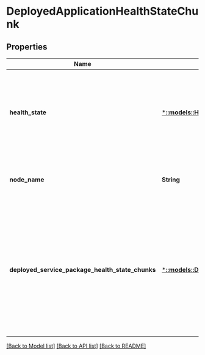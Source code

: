 # DeployedApplicationHealthStateChunk

## Properties
Name | Type | Description | Notes
------------ | ------------- | ------------- | -------------
**health_state** | [***::models::HealthState**](HealthState.md) | The health state of a Service Fabric entity such as Cluster, Node, Application, Service, Partition, Replica etc. | [optional] [default to null]
**node_name** | **String** | The name of node where the application is deployed. | [optional] [default to null]
**deployed_service_package_health_state_chunks** | [***::models::DeployedServicePackageHealthStateChunkList**](DeployedServicePackageHealthStateChunkList.md) | The list of deployed service package health state chunks belonging to the deployed application that respect the filters in the cluster health chunk query description. | [optional] [default to null]

[[Back to Model list]](../README.md#documentation-for-models) [[Back to API list]](../README.md#documentation-for-api-endpoints) [[Back to README]](../README.md)


